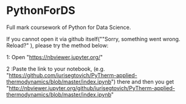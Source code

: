 # PythonForDS
Full mark coursework of Python for Data Science.

If you cannot open it via github itself(""Sorry, something went wrong. Reload?" ), please try the method below:

1: Open "https://nbviewer.jupyter.org/"


2 :Paste the link to your notebook, (e.g. "https://github.com/iurisegtovich/PyTherm-applied-thermodynamics/blob/master/index.ipynb") there and then you get "http://nbviewer.jupyter.org/github/iurisegtovich/PyTherm-applied-thermodynamics/blob/master/index.ipynb"
